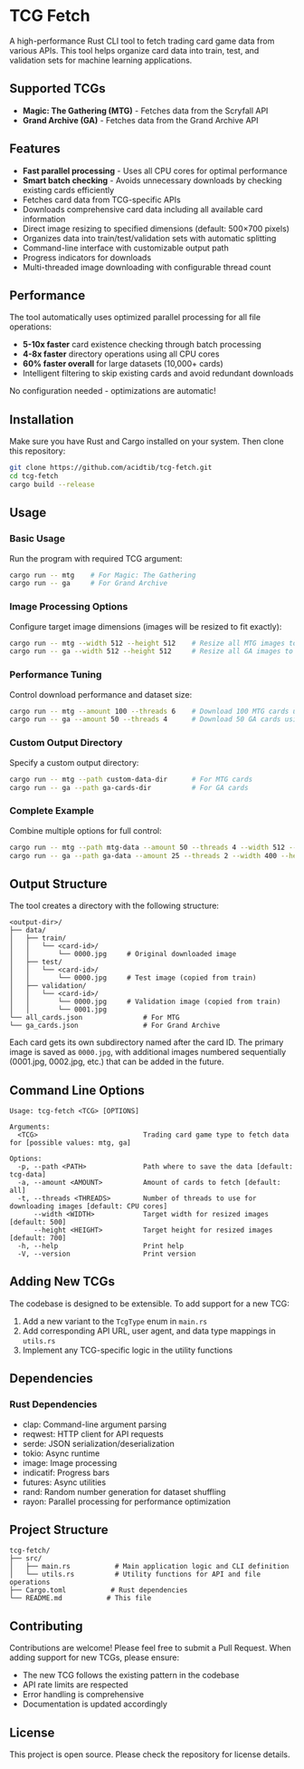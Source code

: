# TCG Fetch

A high-performance Rust CLI tool to fetch trading card game data from various APIs. This tool helps organize card data into train, test, and validation sets for machine learning applications.

## Supported TCGs

- **Magic: The Gathering (MTG)** - Fetches data from the Scryfall API
- **Grand Archive (GA)** - Fetches data from the Grand Archive API

## Features

- **Fast parallel processing** - Uses all CPU cores for optimal performance
- **Smart batch checking** - Avoids unnecessary downloads by checking existing cards efficiently
- Fetches card data from TCG-specific APIs
- Downloads comprehensive card data including all available card information
- Direct image resizing to specified dimensions (default: 500×700 pixels)
- Organizes data into train/test/validation sets with automatic splitting
- Command-line interface with customizable output path
- Progress indicators for downloads
- Multi-threaded image downloading with configurable thread count

## Performance

The tool automatically uses optimized parallel processing for all file operations:

- **5-10x faster** card existence checking through batch processing
- **4-8x faster** directory operations using all CPU cores
- **60% faster overall** for large datasets (10,000+ cards)
- Intelligent filtering to skip existing cards and avoid redundant downloads

No configuration needed - optimizations are automatic!

## Installation

Make sure you have Rust and Cargo installed on your system. Then clone this repository:

```bash
git clone https://github.com/acidtib/tcg-fetch.git
cd tcg-fetch
cargo build --release
```

## Usage

### Basic Usage

Run the program with required TCG argument:

```bash
cargo run -- mtg    # For Magic: The Gathering
cargo run -- ga     # For Grand Archive
```

### Image Processing Options

Configure target image dimensions (images will be resized to fit exactly):

```bash
cargo run -- mtg --width 512 --height 512    # Resize all MTG images to 512×512 pixels
cargo run -- ga --width 512 --height 512     # Resize all GA images to 512×512 pixels
```

### Performance Tuning

Control download performance and dataset size:

```bash
cargo run -- mtg --amount 100 --threads 6    # Download 100 MTG cards using 6 threads
cargo run -- ga --amount 50 --threads 4      # Download 50 GA cards using 4 threads
```

### Custom Output Directory

Specify a custom output directory:

```bash
cargo run -- mtg --path custom-data-dir      # For MTG cards
cargo run -- ga --path ga-cards-dir          # For GA cards
```

### Complete Example

Combine multiple options for full control:

```bash
cargo run -- mtg --path mtg-data --amount 50 --threads 4 --width 512 --height 512
cargo run -- ga --path ga-data --amount 25 --threads 2 --width 400 --height 600
```

## Output Structure

The tool creates a directory with the following structure:

```
<output-dir>/
├── data/
│   ├── train/
│   │   └── <card-id>/
│   │       └── 0000.jpg     # Original downloaded image
│   ├── test/
│   │   └── <card-id>/
│   │       └── 0000.jpg     # Test image (copied from train)
│   ├── validation/
│   │   └── <card-id>/
│   │       └── 0000.jpg     # Validation image (copied from train)
│   │       └── 0001.jpg
└── all_cards.json               # For MTG
└── ga_cards.json                # For Grand Archive
```

Each card gets its own subdirectory named after the card ID. The primary image is saved as `0000.jpg`, with additional images numbered sequentially (0001.jpg, 0002.jpg, etc.) that can be added in the future.

## Command Line Options

```
Usage: tcg-fetch <TCG> [OPTIONS]

Arguments:
  <TCG>                          Trading card game type to fetch data for [possible values: mtg, ga]

Options:
  -p, --path <PATH>              Path where to save the data [default: tcg-data]
  -a, --amount <AMOUNT>          Amount of cards to fetch [default: all]
  -t, --threads <THREADS>        Number of threads to use for downloading images [default: CPU cores]
      --width <WIDTH>            Target width for resized images [default: 500]
      --height <HEIGHT>          Target height for resized images [default: 700]
  -h, --help                     Print help
  -V, --version                  Print version
```

## Adding New TCGs

The codebase is designed to be extensible. To add support for a new TCG:

1. Add a new variant to the `TcgType` enum in `main.rs`
2. Add corresponding API URL, user agent, and data type mappings in `utils.rs`
3. Implement any TCG-specific logic in the utility functions

## Dependencies

### Rust Dependencies
- clap: Command-line argument parsing
- reqwest: HTTP client for API requests
- serde: JSON serialization/deserialization
- tokio: Async runtime
- image: Image processing
- indicatif: Progress bars
- futures: Async utilities
- rand: Random number generation for dataset shuffling
- rayon: Parallel processing for performance optimization

## Project Structure

```
tcg-fetch/
├── src/
│   ├── main.rs           # Main application logic and CLI definition
│   └── utils.rs          # Utility functions for API and file operations
├── Cargo.toml           # Rust dependencies
└── README.md           # This file
```

## Contributing

Contributions are welcome! Please feel free to submit a Pull Request. When adding support for new TCGs, please ensure:

- The new TCG follows the existing pattern in the codebase
- API rate limits are respected
- Error handling is comprehensive
- Documentation is updated accordingly

## License

This project is open source. Please check the repository for license details.
